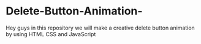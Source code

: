 # Delete-Button-Animation-
Hey guys in this repository we will make a creative delete button animation by using HTML CSS and JavaScript
